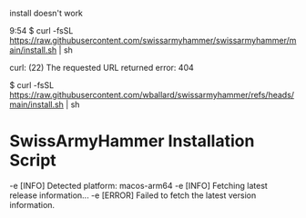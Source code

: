 install doesn't work

9:54
$ curl -fsSL <https://raw.githubusercontent.com/swissarmyhammer/swissarmyhammer/main/install.sh> | sh

curl: (22) The requested URL returned error: 404

$ curl -fsSL <https://raw.githubusercontent.com/wballard/swissarmyhammer/refs/heads/main/install.sh> | sh

SwissArmyHammer Installation Script
===================================

-e [INFO] Detected platform: macos-arm64
-e [INFO] Fetching latest release information...
-e [ERROR] Failed to fetch the latest version information.
